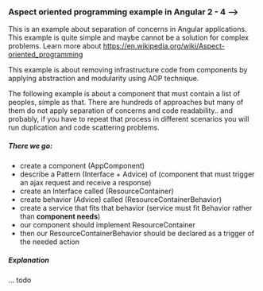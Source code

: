 ### Aspect oriented programming example in Angular 2 - 4 -->

This is an example about separation of concerns in Angular applications. This example is quite simple and maybe cannot be a solution for complex problems. Learn more about https://en.wikipedia.org/wiki/Aspect-oriented_programming

This example is about removing infrastructure code from components by applying abstraction and modularity using AOP technique.

The following example is about a component that must contain a list of peoples, simple as that. There are hundreds of approaches but many of them do not apply separation of concerns and code readability.. and probably, if you have to repeat that process in different scenarios you will run duplication and code scattering problems.

##### There we go:

- create a component (AppComponent)
- describe a Pattern (Interface + Advice) of (component that must trigger an ajax request and receive a response)
- create an Interface called (ResourceContainer)
- create behavior (Advice) called (ResourceContainerBehavior)
- create a service that fits that behavior (service must fit Behavior rather than **component needs**)
- our component should implement ResourceContainer
- then our ResourceContainerBehavior should be declared as a trigger of the needed action

##### Explanation

... todo

